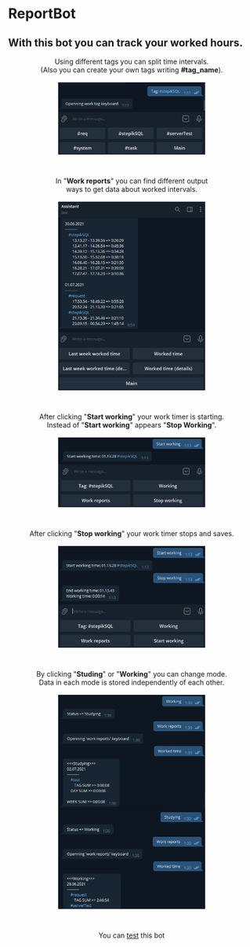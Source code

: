 # ReportBot

## With this bot you can track your worked hours. 

<p align="center">
  Using different tags you can split time intervals.<br>
  (Also you can create your own tags writing <b>#tag_name</b>).
  <br><br>
  <img align="center" src="https://github.com/TAPAKAHOKOT/ReportBot/blob/main/imgs/tags.png" width="300">
</p><br>
<p align="center">
  In "<b>Work reports</b>" you can find different output<br> 
  ways to get data about worked intervals.
  <br><br>
  <img align="center" src="https://github.com/TAPAKAHOKOT/ReportBot/blob/main/imgs/im_worked_time_det.png" width="300"> 
</p><br>
<p align="center">
  After clicking "<b>Start working</b>" your work timer is starting.<br> 
  Instead of "<b>Start working</b>" appears "<b>Stop Working</b>".
  <br><br>
  <img align="center" src="https://github.com/TAPAKAHOKOT/ReportBot/blob/main/imgs/start.png" width="300"> 
</p><br>
<p align="center">
  After clicking "<b>Stop working</b>" your work timer stops and saves.
  <br><br>
  <img align="center" src="https://github.com/TAPAKAHOKOT/ReportBot/blob/main/imgs/stop.png" width="300"> 
</p><br>
<p align="center">
  By clicking "<b>Studing</b>" or "<b>Working</b>" you can change mode.<br> 
  Data in each mode is stored independently of each other.
  <br><br>
  <img align="center" src="https://github.com/TAPAKAHOKOT/ReportBot/blob/main/imgs/studying.png" width="300"> 

  <img align="center" src="https://github.com/TAPAKAHOKOT/ReportBot/blob/main/imgs/working.png" width="300"> 
</p><br>
<p align="center">
  You can <a href="https://t.me/clear_reports_sender_bot">test</a> this bot
</p>
